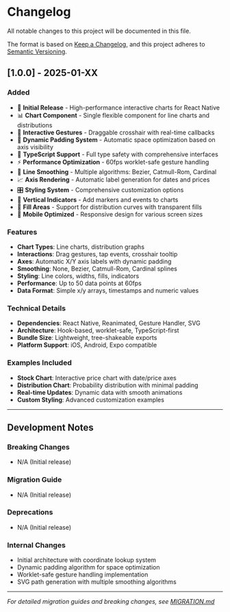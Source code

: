 # Changelog

All notable changes to this project will be documented in this file.

The format is based on [Keep a Changelog](https://keepachangelog.com/en/1.0.0/),
and this project adheres to [Semantic Versioning](https://semver.org/spec/v2.0.0.html).

## [1.0.0] - 2025-01-XX

### Added
- 🎉 **Initial Release** - High-performance interactive charts for React Native
- 📊 **Chart Component** - Single flexible component for line charts and distributions
- 🎯 **Interactive Gestures** - Draggable crosshair with real-time callbacks
- 📱 **Dynamic Padding System** - Automatic space optimization based on axis visibility
- 🔧 **TypeScript Support** - Full type safety with comprehensive interfaces
- ⚡ **Performance Optimization** - 60fps worklet-safe gesture handling
- 🎨 **Line Smoothing** - Multiple algorithms: Bezier, Catmull-Rom, Cardinal
- 📈 **Axis Rendering** - Automatic label generation for dates and prices  
- 🎛️ **Styling System** - Comprehensive customization options
- 📍 **Vertical Indicators** - Add markers and events to charts
- 🌊 **Fill Areas** - Support for distribution curves with transparent fills
- 📱 **Mobile Optimized** - Responsive design for various screen sizes

### Features
- **Chart Types**: Line charts, distribution graphs
- **Interactions**: Drag gestures, tap events, crosshair tooltip
- **Axes**: Automatic X/Y axis labels with dynamic padding
- **Smoothing**: None, Bezier, Catmull-Rom, Cardinal splines
- **Styling**: Line colors, widths, fills, indicators
- **Performance**: Up to 50 data points at 60fps
- **Data Format**: Simple x/y arrays, timestamps and numeric values

### Technical Details
- **Dependencies**: React Native, Reanimated, Gesture Handler, SVG
- **Architecture**: Hook-based, worklet-safe, TypeScript-first
- **Bundle Size**: Lightweight, tree-shakeable exports
- **Platform Support**: iOS, Android, Expo compatible

### Examples Included
- **Stock Chart**: Interactive price chart with date/price axes
- **Distribution Chart**: Probability distribution with minimal padding
- **Real-time Updates**: Dynamic data with smooth animations
- **Custom Styling**: Advanced customization examples

---

## Development Notes

### Breaking Changes
- N/A (Initial release)

### Migration Guide
- N/A (Initial release)

### Deprecations  
- N/A (Initial release)

### Internal Changes
- Initial architecture with coordinate lookup system
- Dynamic padding algorithm for space optimization
- Worklet-safe gesture handling implementation
- SVG path generation with multiple smoothing algorithms

---

*For detailed migration guides and breaking changes, see [MIGRATION.md](MIGRATION.md)*